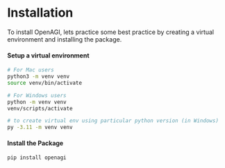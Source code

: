 # Installation

To install OpenAGI, lets practice some best practice by creating a virtual environment and installing the package.

#### Setup a virtual environment

```bash
# For Mac users
python3 -m venv venv
source venv/bin/activate

# For Windows users
python -m venv venv
venv/scripts/activate

# to create virtual env using particular python version (in Windows)
py -3.11 -m venv venv
```

#### Install the Package

```bash
pip install openagi
```
